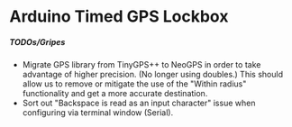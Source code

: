 # Arduino Timed GPS Lockbox

##### TODOs/Gripes
* Migrate GPS library from TinyGPS++ to NeoGPS in order to take advantage of higher precision. (No longer using doubles.) This should allow us to remove or mitigate the use of the "Within radius" functionality and get a more accurate destination.
* Sort out "Backspace is read as an input character" issue when configuring via terminal window (Serial).